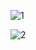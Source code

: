 ![1](https://github.com/user-attachments/assets/1334560f-8e91-4a03-93e9-8e96eb41ca4b)

![2](https://github.com/user-attachments/assets/696cef40-210c-459d-a584-f851b69cc50d)
